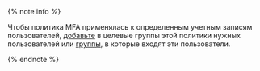 {% note info %}

Чтобы политика MFA применялась к определенным учетным записям пользователей, [добавьте](../../organization/operations/mfa/add-users.md) в целевые группы этой политики нужных пользователей или [группы](../../organization/concepts/groups.md), в которые входят эти пользователи.

{% endnote %}